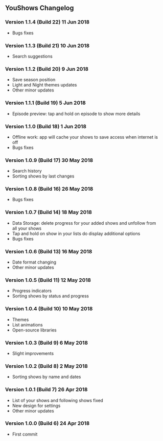 ## YouShows Changelog

### Version 1.1.4 (Build 22) 11 Jun 2018
* Bugs fixes

### Version 1.1.3 (Build 21) 10 Jun 2018
* Search suggestions

### Version 1.1.2 (Build 20) 9 Jun 2018
* Save season position
* Light and Night themes updates
* Other minor updates

### Version 1.1.1 (Build 19) 5 Jun 2018
* Episode preview: tap and hold on episode to show more details

### Version 1.1.0 (Build 18) 1 Jun 2018
* Offline work: app will cache your shows to save access when internet is off
* Bugs fixes

### Version 1.0.9 (Build 17) 30 May 2018
* Search history
* Sorting shows by last changes

### Version 1.0.8 (Build 16) 26 May 2018
* Bugs fixes

### Version 1.0.7 (Build 14) 18 May 2018
* Data Storage: delete progress for your added shows and unfollow from all your shows
* Tap and hold on show in your lists do display additional options
* Bugs fixes

### Version 1.0.6 (Build 13) 16 May 2018
* Date format changing
* Other minor updates

### Version 1.0.5 (Build 11) 12 May 2018
* Progress indicators
* Sorting shows by status and progress

### Version 1.0.4 (Build 10) 10 May 2018
* Themes
* List animations
* Open-source libraries

### Version 1.0.3 (Build 9) 6 May 2018
* Slight improvements

### Version 1.0.2 (Build 8) 2 May 2018
* Sorting shows by name and dates

### Version 1.0.1 (Build 7) 26 Apr 2018
* List of your shows and following shows fixed
* New design for settings
* Other minor updates

### Version 1.0.0 (Build 6) 24 Apr 2018
* First commit

